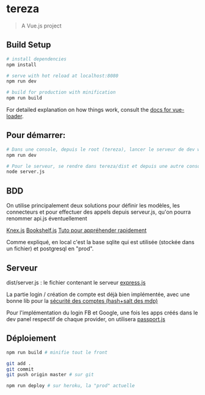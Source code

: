 # tereza

> A Vue.js project

## Build Setup

``` bash
# install dependencies
npm install

# serve with hot reload at localhost:8080
npm run dev

# build for production with minification
npm run build
```

For detailed explanation on how things work, consult the [docs for vue-loader](http://vuejs.github.io/vue-loader).

## Pour démarrer:

``` bash
# Dans une console, depuis le root (tereza), lancer le serveur de dev webpack pour le front
npm run dev

# Pour le serveur, se rendre dans tereza/dist et depuis une autre console (considérer utiliser foreman plus tard) :
node server.js
```

## BDD

On utilise principalement deux solutions pour définir les modèles, les connecteurs et pour effectuer des appels depuis serveur.js, qu'on pourra renommer api.js éventuellement

[Knex.js](http://knexjs.org/)
[Bookshelf.js](http://bookshelfjs.org/)
[Tuto pour appréhender rapidement](https://travishorn.com/what-did-i-learn-this-week-knex-js-bookshelf-js-95d3490e3a6f#.x4h4dj7pe)

Comme expliqué, en local c'est la base sqlite qui est utilisée (stockée dans un fichier) et postgresql en "prod".

## Serveur

dist/server.js : le fichier contenant le serveur [express.js](http://expressjs.com/fr/) 

La partie login / création de compte est déjà bien implémentée, avec une bonne lib pour la [sécurité des comptes (hash+salt des mdp)](https://github.com/ericelliott/credential)

Pour l'implémentation du login FB et Google, une fois les apps créés dans le dev panel respectif de chaque provider, on utilisera [passport.js](http://passportjs.org/)
 
## Déploiement
``` bash
npm run build # minifie tout le front

git add . 
git commit
git push origin master # sur git

npm run deploy # sur heroku, la "prod" actuelle
```
